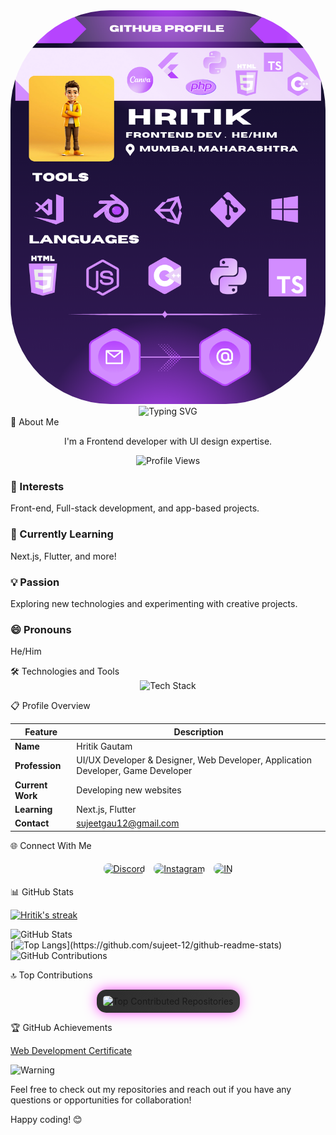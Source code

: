 <div align="center">
  <img src="Hritik git.png" style="border-radius:4vh"/>  <img src="https://readme-typing-svg.demolab.com?font=Fira+Code&pause=1000&color=blue&width=435&lines=Hello%2C+%F0%9F%91%8B+I'M+HRITIK+GAUTAM.;A+UI%2FUX+Devloper+%26+Designer.;A+Web+dev+%2F+Application+devloper.;A+Game+devloper." alt="Typing SVG"/>
</div>🌟 About Me

<p align="center">I'm a Frontend developer with UI design expertise.</p><p align="center">
  <img src="https://komarev.com/ghpvc/?username=sujeet-12&style=flat-square&color=blue" alt="Profile Views" />
</p><div align="left">  <h3>👀 Interests</h3>
  <p>Front-end, Full-stack development, and app-based projects.</p>  <h3>🌱 Currently Learning</h3>
  <p>Next.js, Flutter, and more!</p>  <h3>💡 Passion</h3>
  <p>Exploring new technologies and experimenting with creative projects.</p>  <h3>😄 Pronouns</h3>
  <p>He/Him</p></div>🛠️ Technologies and Tools

<div align="center">
  <img src="https://skillicons.dev/icons?i=html,css,js,react,dart,firebase,github,tailwind,jquery,py,figma,vscode&theme=dark&perline=6" alt="Tech Stack" />
</div>

📋 Profile Overview

| Feature        | Description                                                                 |
|---------------|-----------------------------------------------------------------------------|
| **Name**      | Hritik Gautam                                                                |
| **Profession** | UI/UX Developer & Designer, Web Developer, Application Developer, Game Developer |
| **Current Work** | Developing new websites                                                     |
| **Learning**  | Next.js, Flutter                                                               |
| **Contact**   | <a href="mailto:sujeetgau12@gmail.com">sujeetgau12@gmail.com</a> |

🌐 Connect With Me
<div align="center">
    <a href="https://discord.gg/dMmRKA3S"><img src="https://img.shields.io/badge/Discord-5865F2?style=for-the-badge&logo=discord&logoColor=white" alt="Discord" style="margin: 5px; border-radius: 8px;"/></a>
    <a href="tohttps://instagram.com/hritik_12gautam"><img src="https://img.shields.io/badge/Instagram-E4405F?style=for-the-badge&logo=instagram&logoColor=white" alt="Instagram" style="margin: 5px; border-radius: 8px;"/></a>
    <a href="https://www.linkedin.com/in/hritik-gautam-4bb2781b6"><img src="https://img.shields.io/badge/linkedin-0077B5?style=for-the-badge&logo=Linkedin &logoColor=white" alt="IN" style="margin: 5px; border-radius: 8px;"/></a>
</div>


📊 GitHub Stats

<a href="https://github.com/sujeet-12/github-readme-streak-stats">
      <img title="🔥 Get streak stats for your profile at git.io/streak-stats" alt="Hritik's streak" src="https://github-readme-streak-stats-eight.vercel.app/?user=sujeet-12&theme=vue-dark&hide_border=true&short_numbers=true"/>
    </a>
    
![GitHub Stats](https://github-readme-stats.vercel.app/api?username=sujeet-12&show_icons=true&theme=vue-dark&count_private=true&include_all_commits=true&hide_border=true)  
[![Top Langs](https://github-readme-stats.vercel.app/api/top-langs/?username=sujeet-12&layout=donut&theme=vue-dark&hide_border=true&short_numbers=true")](https://github.com/sujeet-12/github-readme-stats)
![GitHub Contributions](https://github-readme-activity-graph.vercel.app/graph?username=sujeet-12&theme=cobalt)

🔝 Top Contributions
<div align="center">
    <img src="https://github-contributor-stats.vercel.app/api?username=sujeet-12&limit=5&theme=vue-dark&combine_all_yearly_contributions=true&hide_border=true" alt="Top Contributed Repositories" style=" border-radius: 15px; box-shadow: 0 0 20px rgba(255, 0, 255, 0.7); padding: 10px; background: linear-gradient(145deg, #2c2c2c, #3a3a3a);" />
</div>

🏆 GitHub Achievements

<a href="https://github.com/user-attachments/assets/a0eca326-97a4-482c-84a7-2120037fdc60">Web Development Certificate</a>

![Warning](https://img.shields.io/badge/Job-Frontend-blue?style=flat-square)

<p>Feel free to check out my repositories and reach out if you have any questions or opportunities for collaboration!</p><p>Happy coding! 😊</p>
